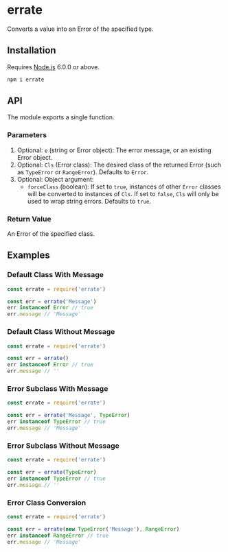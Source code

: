 # errate

Converts a value into an Error of the specified type.

## Installation

Requires [Node.js](https://nodejs.org/) 6.0.0 or above.

```bash
npm i errate
```

## API

The module exports a single function.

### Parameters

1. Optional: `e` (string or Error object): The error message, or an existing Error object.
2. Optional: `Cls` (Error class): The desired class of the returned Error (such as `TypeError` or `RangeError`). Defaults to `Error`.
3. Optional: Object argument:
    * `forceClass` (boolean): If set to `true`, instances of other `Error` classes will be converted to instances of `Cls`. If set to `false`, `Cls` will only be used to wrap string errors. Defaults to `true`.

### Return Value

An Error of the specified class.

## Examples

### Default Class With Message

```javascript
const errate = require('errate')

const err = errate('Message')
err instanceof Error // true
err.message // 'Message'
```

### Default Class Without Message

```javascript
const errate = require('errate')

const err = errate()
err instanceof Error // true
err.message // ''
```

### Error Subclass With Message

```javascript
const errate = require('errate')

const err = errate('Message', TypeError)
err instanceof TypeError // true
err.message // 'Message'
```

### Error Subclass Without Message

```javascript
const errate = require('errate')

const err = errate(TypeError)
err instanceof TypeError // true
err.message // ''
```

### Error Class Conversion

```javascript
const errate = require('errate')

const err = errate(new TypeError('Message'), RangeError)
err instanceof RangeError // true
err.message // 'Message'
```
